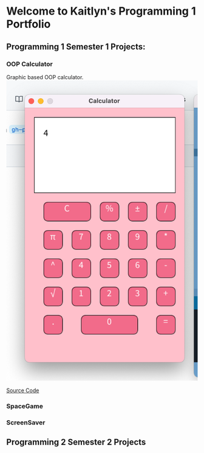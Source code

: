 # Welcome to Kaitlyn's Programming 1 Portfolio

## Programming 1 Semester 1 Projects: 

### OOP Calculator
Graphic based OOP calculator.
![Running Calculator](https://github.com/kaitlynccs/2AProgramming1Portfolio22-23/blob/gh-pages/images/calc.png?raw=true)

[Source Code]()

### SpaceGame

### ScreenSaver

## Programming 2 Semester 2 Projects

